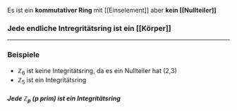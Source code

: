 Es ist ein **kommutativer Ring** mit [[Einselement]] aber **kein [[Nullteiler]]**

### Jede endliche Intregritätsring ist ein [[Körper]]
---
### Beispiele 
- $\mathbb{Z}_{6}$ ist keine Integritätsring, da es ein Nullteiler hat (2,3)
- $\mathbb{Z}_{5}$ ist ein Integritätsring
##### Jede $\mathbb{Z}_{p}$ (p prim) ist ein Integritätsring